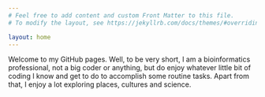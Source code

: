 ```yaml
---
# Feel free to add content and custom Front Matter to this file.
# To modify the layout, see https://jekyllrb.com/docs/themes/#overriding-theme-defaults

layout: home
---
```


Welcome to my GitHub pages. Well, to be very short, I am a bioinformatics professional, not a big coder or anything, but do enjoy whatever little bit of coding I know and get to do to accomplish some routine tasks. Apart from that, I enjoy a lot exploring places, cultures and science. 
